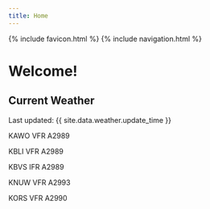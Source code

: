 ```yaml
---
title: Home
---
```

{% include favicon.html %}
{% include navigation.html %}
# Welcome!

## Current Weather

Last updated: {{ site.data.weather.update_time }}

KAWO VFR A2989

KBLI VFR A2989

KBVS IFR A2989

KNUW VFR A2993

KORS VFR A2990



